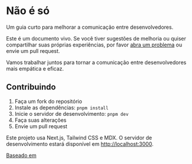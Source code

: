 # Não é só

Um guia curto para melhorar a comunicação entre desenvolvedores.

Este é um documento vivo. Se você tiver sugestões de melhoria ou quiser compartilhar suas próprias experiências, por favor [abra um problema](https://github.com/luisalonsobr/naoeso/issues) ou envie um pull request.

Vamos trabalhar juntos para tornar a comunicação entre desenvolvedores mais empática e eficaz.

## Contribuindo

1. Faça um fork do repositório  
2. Instale as dependências: `pnpm install`  
3. Inicie o servidor de desenvolvimento: `pnpm dev`  
4. Faça suas alterações  
5. Envie um pull request  

Este projeto usa Next.js, Tailwind CSS e MDX. O servidor de desenvolvimento estará disponível em [http://localhost:3000](http://localhost:3000).

[Baseado em](https://github.com/markflorkowski/neverjust)
